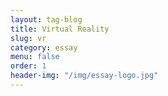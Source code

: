 ```yaml
---
layout: tag-blog
title: Virtual Reality
slug: vr
category: essay
menu: false
order: 1
header-img: "/img/essay-logo.jpg"
---
```

